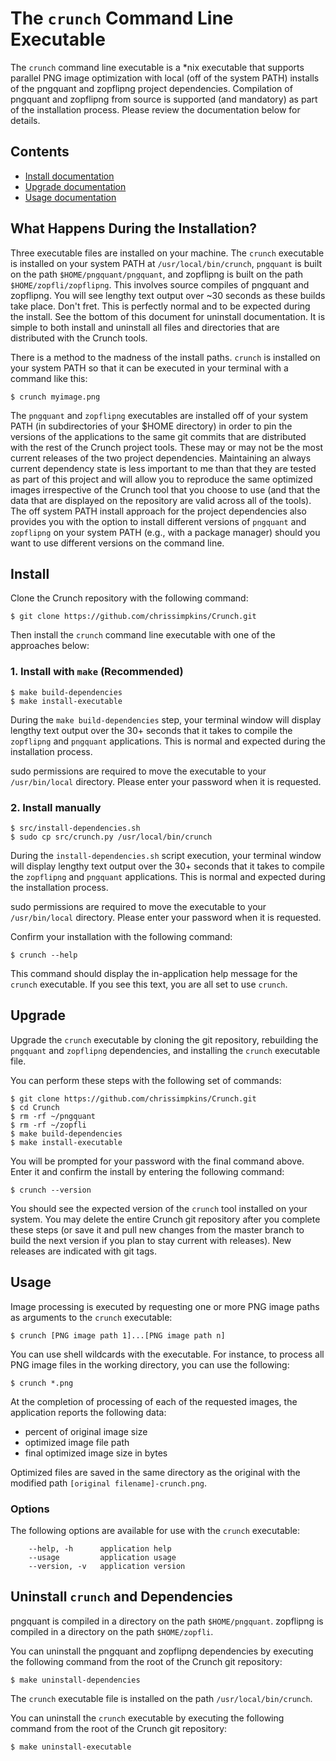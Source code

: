 # The `crunch` Command Line Executable

The `crunch` command line executable is a *nix executable that supports parallel PNG image optimization with local (off of the system PATH) installs of the pngquant and zopflipng project dependencies.  Compilation of pngquant and zopflipng from source is supported (and mandatory) as part of the installation process.  Please review the documentation below for details.

## Contents

- [Install documentation](#install)
- [Upgrade documentation](#upgrade)
- [Usage documentation](#usage)

## What Happens During the Installation?

Three executable files are installed on your machine.  The `crunch` executable is installed on your system PATH at `/usr/local/bin/crunch`, `pngquant` is built on the path `$HOME/pngquant/pngquant`, and zopflipng is built on the path `$HOME/zopfli/zopflipng`.  This involves source compiles of pngquant and zopflipng.  You will see lengthy text output over ~30 seconds as these builds take place.  Don't fret.  This is perfectly normal and to be expected during the install.  See the bottom of this document for uninstall documentation.  It is simple to both install and uninstall all files and directories that are distributed with the Crunch tools.

There is a method to the madness of the install paths.  `crunch` is installed on your system PATH so that it can be executed in your terminal with a command like this:

```
$ crunch myimage.png
```

The `pngquant` and `zopflipng` executables are installed off of your system PATH (in subdirectories of your $HOME directory) in order to pin the versions of the applications to the same git commits that are distributed with the rest of the Crunch project tools.  These may or may not be the most current releases of the two project dependencies.  Maintaining an always current dependency state is less important to me than that they are tested as part of this project and will allow you to reproduce the same optimized images irrespective of the Crunch tool that you choose to use (and that the data that are displayed on the repository are valid across all of the tools).  The off system PATH install approach for the project dependencies also provides you with the option to install different versions of `pngquant` and `zopflipng` on your system PATH (e.g., with a package manager) should you want to use different versions on the command line.

## Install

Clone the Crunch repository with the following command:

```
$ git clone https://github.com/chrissimpkins/Crunch.git
```

Then install the `crunch` command line executable with one of the approaches below:

### 1. Install with `make` (Recommended)

```
$ make build-dependencies
$ make install-executable
```

During the `make build-dependencies` step, your terminal window will display lengthy text output over the 30+ seconds that it takes to compile the `zopflipng` and `pngquant` applications.  This is normal and expected during the installation process.

sudo permissions are required to move the executable to your `/usr/bin/local` directory. Please enter your password when it is requested.

### 2. Install manually

```
$ src/install-dependencies.sh
$ sudo cp src/crunch.py /usr/local/bin/crunch
```

During the `install-dependencies.sh` script execution, your terminal window will display lengthy text output over the 30+ seconds that it takes to compile the `zopflipng` and `pngquant` applications.  This is normal and expected during the installation process.

sudo permissions are required to move the executable to your `/usr/bin/local` directory. Please enter your password when it is requested.

Confirm your installation with the following command:

```
$ crunch --help
```

This command should display the in-application help message for the `crunch` executable.  If you see this text, you are all set to use `crunch`.

## Upgrade

Upgrade the `crunch` executable by cloning the git repository, rebuilding the `pngquant` and `zopflipng` dependencies, and installing the `crunch` executable file.

You can perform these steps with the following set of commands:

```
$ git clone https://github.com/chrissimpkins/Crunch.git
$ cd Crunch
$ rm -rf ~/pngquant
$ rm -rf ~/zopfli
$ make build-dependencies
$ make install-executable
```

You will be prompted for your password with the final command above.  Enter it and confirm the install by entering the following command:

```
$ crunch --version
```

You should see the expected version of the `crunch` tool installed on your system. You may delete the entire Crunch git repository after you complete these steps (or save it and pull new changes from the master branch to build the next version if you plan to stay current with releases).  New releases are indicated with git tags.



## Usage

Image processing is executed by requesting one or more PNG image paths as arguments to the `crunch` executable:

```
$ crunch [PNG image path 1]...[PNG image path n]
```

You can use shell wildcards with the executable.  For instance, to process all PNG image files in the working directory, you can use the following:

```
$ crunch *.png
```

At the completion of processing of each of the requested images, the application reports the following data:

- percent of original image size
- optimized image file path
- final optimized image size in bytes

Optimized files are saved in the same directory as the original with the modified path `[original filename]-crunch.png`.

### Options

The following options are available for use with the `crunch` executable:

```
    --help, -h      application help
    --usage         application usage
    --version, -v   application version
```

## Uninstall `crunch` and Dependencies

pngquant is compiled in a directory on the path `$HOME/pngquant`.  zopflipng is compiled in a directory on the path `$HOME/zopfli`.

You can uninstall the pngquant and zopflipng dependencies by executing the following command from the root of the Crunch git repository:

```
$ make uninstall-dependencies
```

The `crunch` executable file is installed on the path `/usr/local/bin/crunch`.

You can uninstall the `crunch` executable by executing the following command from the root of the Crunch git repository:

```
$ make uninstall-executable
```

